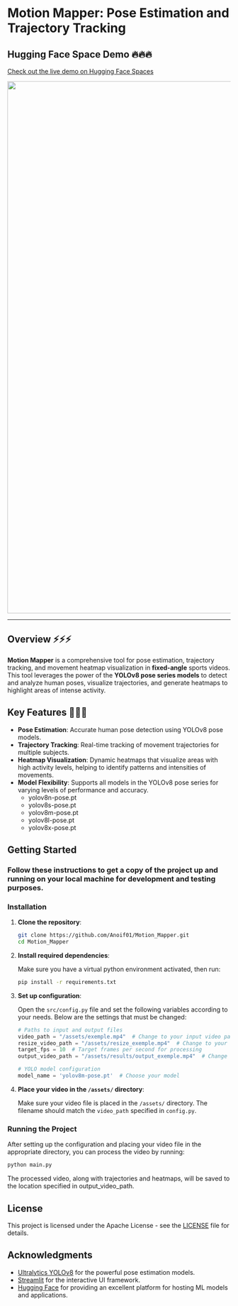 # Motion Mapper: Pose Estimation and Trajectory Tracking

## Hugging Face Space Demo 🔥🔥🔥
[Check out the live demo on Hugging Face Spaces](https://huggingface.co/spaces/HappyOtter/MotionMapper)

<img src="assets/results/output_football_player1.gif" width="1200" />

---

## Overview ⚡⚡⚡
**Motion Mapper** is a comprehensive tool for pose estimation, trajectory tracking, and movement heatmap visualization in **fixed-angle** sports videos. 
This tool leverages the power of the **YOLOv8 pose series models** to detect and analyze human poses, visualize trajectories, and generate heatmaps to highlight areas of intense activity.

## Key Features 🌟🌟🌟
- **Pose Estimation**: Accurate human pose detection using YOLOv8 pose models.
- **Trajectory Tracking**: Real-time tracking of movement trajectories for multiple subjects.
- **Heatmap Visualization**: Dynamic heatmaps that visualize areas with high activity levels, helping to identify patterns and intensities of movements.
- **Model Flexibility**: Supports all models in the YOLOv8 pose series for varying levels of performance and accuracy.
    - yolov8n-pose.pt
    - yolov8s-pose.pt
    - yolov8m-pose.pt
    - yolov8l-pose.pt
    - yolov8x-pose.pt



## Getting Started

### Follow these instructions to get a copy of the project up and running on your local machine for development and testing purposes.

### Installation

1. **Clone the repository**:

    ```bash
    git clone https://github.com/Anoif01/Motion_Mapper.git
    cd Motion_Mapper
    ```

2. **Install required dependencies**:

    Make sure you have a virtual python environment activated, then run:

    ```bash
    pip install -r requirements.txt
    ```

3. **Set up configuration**:

    Open the `src/config.py` file and set the following variables according to your needs. Below are the settings that must be changed:

    ```python
    # Paths to input and output files
    video_path = "/assets/exemple.mp4"  # Change to your input video path
    resize_video_path = "/assets/resize_exemple.mp4"  # Change to your resized fps video path
    target_fps = 10  # Target frames per second for processing
    output_video_path = "/assets/results/output_exemple.mp4"  # Change to your output video path

    # YOLO model configuration
    model_name = 'yolov8m-pose.pt'  # Choose your model
    ```

4. **Place your video in the `/assets/` directory**:

    Make sure your video file is placed in the `/assets/` directory. The filename should match the `video_path` specified in `config.py`.

### Running the Project

After setting up the configuration and placing your video file in the appropriate directory, you can process the video by running:

```bash
python main.py
```

The processed video, along with trajectories and heatmaps, will be saved to the location specified in output_video_path.

## License

This project is licensed under the Apache License - see the [LICENSE](LICENSE) file for details.

## Acknowledgments

- [Ultralytics YOLOv8](https://github.com/ultralytics/yolov8) for the powerful pose estimation models.
- [Streamlit](https://www.streamlit.io/) for the interactive UI framework.
- [Hugging Face](https://www.huggingface.co/) for providing an excellent platform for hosting ML models and applications.

